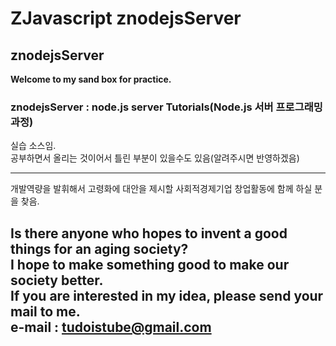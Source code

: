 # ZJavascript znodejsServer
## znodejsServer  
__Welcome to my sand box for practice.__
### znodejsServer : node.js server Tutorials(Node.js 서버 프로그래밍 과정)  

실습 소스임.  
공부하면서 올리는 것이어서 틀린 부분이 있을수도 있음(알려주시면 반영하겠음)  

---
개발역량을 발휘해서 고령화에 대안을 제시할 사회적경제기업 창업활동에 함께 하실 분을 찾음.

Is there anyone who hopes to invent a good things for an aging society?  
I hope to make something good to make our society better.  
If you are interested in my idea, please send your mail to me.  
e-mail : tudoistube@gmail.com
---
